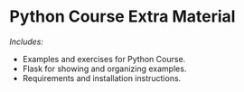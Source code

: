 # Python Course Extra Material
*Includes:*
* Examples and exercises for Python Course.
* Flask for showing and organizing examples.
* Requirements and installation instructions.
